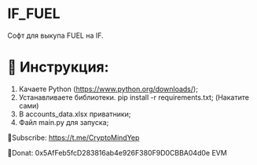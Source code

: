# IF_FUEL

Софт для выкупа FUEL на IF.

# 🔧 Инструкция:

1. Качаете Python (https://www.python.org/downloads/);
2. Устанавливаете библиотеки. pip install -r requirements.txt; (Накатите сами)
3. В accounts_data.xlsx приватники;
4. Файл main.py для запуска;

💜Subscribe: https://t.me/CryptoMindYep

💜Donat: 0x5AfFeb5fcD283816ab4e926F380F9D0CBBA04d0e EVM
